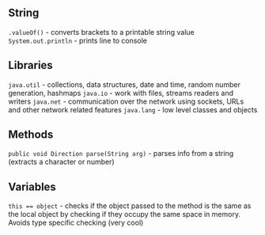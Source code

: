 
## String 
`.valueOf()` - converts brackets to a printable string value
`System.out.println` - prints line to console

## Libraries 
`java.util` - collections, data structures, date and time, random number generation, hashmaps
`java.io` - work with files, streams readers and writers
`java.net` - communication over the network using sockets, URLs and other network related features
`java.lang` - low level classes and objects

## Methods
`public void Direction parse(String arg)` - parses info from a string (extracts a character or number)

## Variables
`this == object` - checks if the object passed to the method is the same as the local object by checking if they occupy the same space in memory. Avoids type specific checking (very cool)

